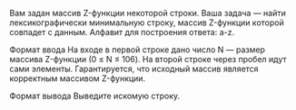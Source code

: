 Вам задан массив Z-функции некоторой строки. Ваша задача — найти лексикографически минимальную строку, массив Z-функции которой совпадет с данным. Алфавит для построения ответа: a-z.

Формат ввода
На входе в первой строке дано число N — размер массива Z-функции (0 ≤ N ≤ 106). На второй строке через пробел идут сами элементы. Гарантируется, что исходный массив является корректным массивом Z-функции.

Формат вывода
Выведите искомую строку.

